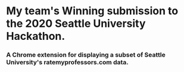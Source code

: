 # My team's Winning submission to the 2020 Seattle University Hackathon.

### A Chrome extension for displaying a subset of Seattle University's ratemyprofessors.com data.